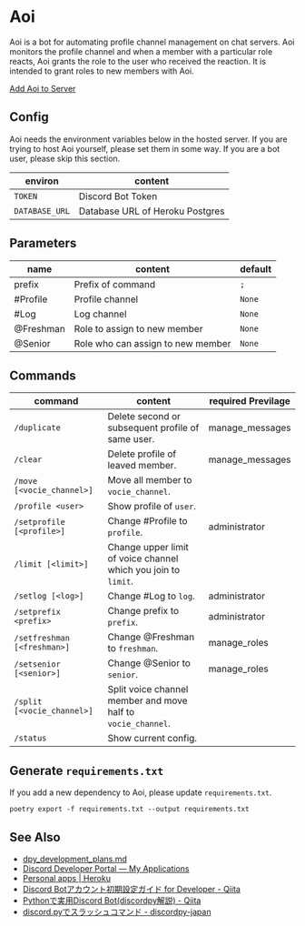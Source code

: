 # Aoi
Aoi is a bot for automating profile channel management on chat servers.
Aoi monitors the profile channel and when a member with a particular role reacts, Aoi grants the role to the user who received the reaction.
It is intended to grant roles to new members with Aoi.

[Add Aoi to Server](https://discord.com/api/oauth2/authorize?client_id=1004329762484916304&permissions=2416126992&scope=bot)

## Config
Aoi needs the environment variables below in the hosted server.
If you are trying to host Aoi yourself, please set them in some way.
If you are a bot user, please skip this section.

|    environ     |             content             |
| -------------- | ------------------------------- |
| `TOKEN`        | Discord Bot Token               |
| `DATABASE_URL` | Database URL of Heroku Postgres |

## Parameters

|   name    |              content              | default |
| --------- | --------------------------------- | ------- |
| prefix    | Prefix of command                 | `;`     |
| #Profile  | Profile channel                   | `None`  |
| #Log      | Log channel                       | `None`  |
| @Freshman | Role to assign to new member      | `None`  |
| @Senior   | Role who can assign to new member | `None`  |


## Commands

|           command           |                            content                             | required Previlage |
| --------------------------- | -------------------------------------------------------------- | ------------------ |
| `/duplicate`                | Delete second or subsequent profile of same user.              | manage_messages    |
| `/clear`                    | Delete profile of leaved member.                               | manage_messages    |
| `/move [<vocie_channel>]`   | Move all member to `vocie_channel`.                            |                    |
| `/profile <user>`           | Show profile of `user`.                                        |                    |
| `/setprofile [<profile>]`   | Change #Profile to `profile`.                                  | administrator      |
| `/limit [<limit>]`          | Change upper limit of voice channel which you join to `limit`. |                    |
| `/setlog [<log>]`           | Change #Log to `log`.                                          | administrator      |
| `/setprefix <prefix>`       | Change prefix to `prefix`.                                     | administrator      |
| `/setfreshman [<freshman>]` | Change @Freshman to `freshman`.                                | manage_roles       |
| `/setsenior [<senior>]`     | Change @Senior to `senior`.                                    | manage_roles       |
| `/split [<vocie_channel>]`  | Split voice channel member and move half to `vocie_channel`.   |                    |
| `/status`                   | Show current config.                                           |                    |

## Generate `requirements.txt`
If you add a new dependency to Aoi, please update `requirements.txt`.

```
poetry export -f requirements.txt --output requirements.txt
```

## See Also
- [dpy\_development\_plans\.md](https://gist.github.com/Rapptz/c4324f17a80c94776832430007ad40e6)
- [Discord Developer Portal — My Applications](https://discord.com/developers/applications)
- [Personal apps \| Heroku](https://dashboard.heroku.com/apps)
- [Discord Botアカウント初期設定ガイド for Developer \- Qiita](https://qiita.com/1ntegrale9/items/cb285053f2fa5d0cccdf)
- [Pythonで実用Discord Bot\(discordpy解説\) \- Qiita](https://qiita.com/1ntegrale9/items/9d570ef8175cf178468f)
- [discord\.pyでスラッシュコマンド \- discordpy\-japan](https://scrapbox.io/discordpy-japan/discord.py%E3%81%A7%E3%82%B9%E3%83%A9%E3%83%83%E3%82%B7%E3%83%A5%E3%82%B3%E3%83%9E%E3%83%B3%E3%83%89)
